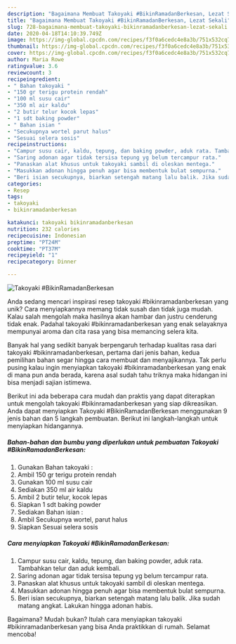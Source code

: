 ```yaml
---
description: "Bagaimana Membuat Takoyaki #BikinRamadanBerkesan, Lezat Sekali"
title: "Bagaimana Membuat Takoyaki #BikinRamadanBerkesan, Lezat Sekali"
slug: 728-bagaimana-membuat-takoyaki-bikinramadanberkesan-lezat-sekali
date: 2020-04-18T14:10:39.749Z
image: https://img-global.cpcdn.com/recipes/f3f0a6cedc4e8a3b/751x532cq70/takoyaki-bikinramadanberkesan-foto-resep-utama.jpg
thumbnail: https://img-global.cpcdn.com/recipes/f3f0a6cedc4e8a3b/751x532cq70/takoyaki-bikinramadanberkesan-foto-resep-utama.jpg
cover: https://img-global.cpcdn.com/recipes/f3f0a6cedc4e8a3b/751x532cq70/takoyaki-bikinramadanberkesan-foto-resep-utama.jpg
author: Maria Rowe
ratingvalue: 3.6
reviewcount: 3
recipeingredient:
- " Bahan takoyaki "
- "150 gr terigu protein rendah"
- "100 ml susu cair"
- "350 ml air kaldu"
- "2 butir telur kocok lepas"
- "1 sdt baking powder"
- " Bahan isian "
- "Secukupnya wortel parut halus"
- "Sesuai selera sosis"
recipeinstructions:
- "Campur susu cair, kaldu, tepung, dan baking powder, aduk rata. Tambahkan telur dan aduk kembali."
- "Saring adonan agar tidak tersisa tepung yg belum tercampur rata."
- "Panaskan alat khusus untuk takoyaki sambil di oleskan mentega."
- "Masukkan adonan hingga penuh agar bisa membentuk bulat sempurna."
- "Beri isian secukupnya, biarkan setengah matang lalu balik. Jika sudah matang angkat. Lakukan hingga adonan habis."
categories:
- Resep
tags:
- takoyaki
- bikinramadanberkesan

katakunci: takoyaki bikinramadanberkesan 
nutrition: 232 calories
recipecuisine: Indonesian
preptime: "PT24M"
cooktime: "PT37M"
recipeyield: "1"
recipecategory: Dinner

---
```



![Takoyaki #BikinRamadanBerkesan](https://img-global.cpcdn.com/recipes/f3f0a6cedc4e8a3b/751x532cq70/takoyaki-bikinramadanberkesan-foto-resep-utama.jpg)

Anda sedang mencari inspirasi resep takoyaki #bikinramadanberkesan yang unik? Cara menyiapkannya memang tidak susah dan tidak juga mudah. Kalau salah mengolah maka hasilnya akan hambar dan justru cenderung tidak enak. Padahal takoyaki #bikinramadanberkesan yang enak selayaknya mempunyai aroma dan cita rasa yang bisa memancing selera kita.



Banyak hal yang sedikit banyak berpengaruh terhadap kualitas rasa dari takoyaki #bikinramadanberkesan, pertama dari jenis bahan, kedua pemilihan bahan segar hingga cara membuat dan menyajikannya. Tak perlu pusing kalau ingin menyiapkan takoyaki #bikinramadanberkesan yang enak di mana pun anda berada, karena asal sudah tahu triknya maka hidangan ini bisa menjadi sajian istimewa.


Berikut ini ada beberapa cara mudah dan praktis yang dapat diterapkan untuk mengolah takoyaki #bikinramadanberkesan yang siap dikreasikan. Anda dapat menyiapkan Takoyaki #BikinRamadanBerkesan menggunakan 9 jenis bahan dan 5 langkah pembuatan. Berikut ini langkah-langkah untuk menyiapkan hidangannya.

<!--inarticleads1-->

##### Bahan-bahan dan bumbu yang diperlukan untuk pembuatan Takoyaki #BikinRamadanBerkesan:

1. Gunakan  Bahan takoyaki :
1. Ambil 150 gr terigu protein rendah
1. Gunakan 100 ml susu cair
1. Sediakan 350 ml air kaldu
1. Ambil 2 butir telur, kocok lepas
1. Siapkan 1 sdt baking powder
1. Sediakan  Bahan isian :
1. Ambil Secukupnya wortel, parut halus
1. Siapkan Sesuai selera sosis




<!--inarticleads2-->

##### Cara menyiapkan Takoyaki #BikinRamadanBerkesan:

1. Campur susu cair, kaldu, tepung, dan baking powder, aduk rata. Tambahkan telur dan aduk kembali.
1. Saring adonan agar tidak tersisa tepung yg belum tercampur rata.
1. Panaskan alat khusus untuk takoyaki sambil di oleskan mentega.
1. Masukkan adonan hingga penuh agar bisa membentuk bulat sempurna.
1. Beri isian secukupnya, biarkan setengah matang lalu balik. Jika sudah matang angkat. Lakukan hingga adonan habis.




Bagaimana? Mudah bukan? Itulah cara menyiapkan takoyaki #bikinramadanberkesan yang bisa Anda praktikkan di rumah. Selamat mencoba!
